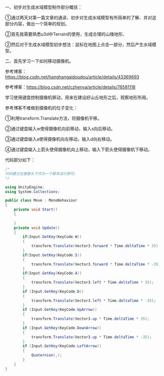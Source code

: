 一、初步对生成水域模型制作部分概括：

①通过两天对第一篇文章的通读、初步对生成水域模型有所简单的了解、并对这部分内容，做出一个简单的规划。

②首先我需要熟悉u3d中Terrain的使用，生成合理的山陵地形、

②然后对于生成水域模型初步想法：鼠标在地图上点击一部分，然后产生水域模型。

二、首先学习一下如何移动摄像机。

参考博客：https://blog.csdn.net/hanghangaidoudou/article/details/43369693

参考博客：https://blog.csdn.net/czhenya/article/details/76581118

学习使用键盘控制摄像机移动，用来在建设好山丘地形之后，观察地形所用。

参考博客不难做到摄像机的位子变化：

①利用transform.Translate方法，将摄像机平移。

②通过键盘输入w使得摄像机向前移动，输入s向后移动。

③通过键盘输入a使得摄像机向左移动，输入d向右移动。

④通过键盘输入上箭头使得摄像机向上移动，输入下箭头使得摄像机下移动。

代码部分如下：

```c#
/*
代码建立在摄像头下作为一个脚本运行即可。
*/

using UnityEngine;
using System.Collections;

public class Move : MonoBehaviour
{
    private void Start()
    {
        
    }
    private void Update()
    {
        if(Input.GetKey(KeyCode.W))
        {
            transform.Translate(Vector3.forward * Time.deltaTime * 35);
        }
        if(Input.GetKey(KeyCode.S))
        {
            transform.Translate(Vector3.forward * Time.deltaTime * -35);
        }
        if(Input.GetKey(KeyCode.A))
        {
            transform.Translate(Vector3.left * Time.deltaTime * 35);
        }
        if (Input.GetKey(KeyCode.D))
        {
            transform.Translate(Vector3.left * Time.deltaTime * -35);
        }
        if (Input.GetKey(KeyCode.UpArrow))
        {
            transform.Translate(Vector3.up * Time.deltaTime * 35);
        }
        if (Input.GetKey(KeyCode.DownArrow))
        {
            transform.Translate(Vector3.up * Time.deltaTime * -35);
        }
        if (Input.GetKey(KeyCode.LeftArrow))
        {
            Quaternion(,);
        }
    }
}
```







